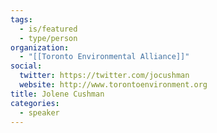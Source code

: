 ```yaml
---
tags:
  - is/featured
  - type/person
organization:
  - "[[Toronto Environmental Alliance]]"
social:
  twitter: https://twitter.com/jocushman
  website: http://www.torontoenvironment.org
title: Jolene Cushman
categories:
  - speaker
---
```

